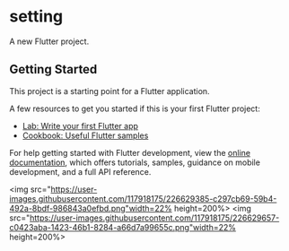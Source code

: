 # setting

A new Flutter project.

## Getting Started

This project is a starting point for a Flutter application.

A few resources to get you started if this is your first Flutter project:

- [Lab: Write your first Flutter app](https://docs.flutter.dev/get-started/codelab)
- [Cookbook: Useful Flutter samples](https://docs.flutter.dev/cookbook)

For help getting started with Flutter development, view the
[online documentation](https://docs.flutter.dev/), which offers tutorials,
samples, guidance on mobile development, and a full API reference.


<p>

<img src="https://user-images.githubusercontent.com/117918175/226629385-c297cb69-59b4-492a-8bdf-986843a0efbd.png"width=22% height=200%>
<img src="https://user-images.githubusercontent.com/117918175/226629657-c0423aba-1423-46b1-8284-a66d7a99655c.png"width=22% height=200%>
</p>
